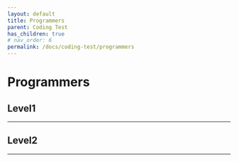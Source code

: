 ```yaml
---
layout: default
title: Programmers
parent: Coding Test
has_children: true
# nav_order: 6
permalink: /docs/coding-test/programmers
---
```


# Programmers

## Level1

---

## Level2


---